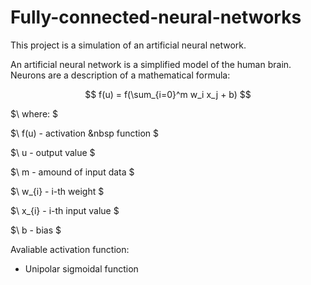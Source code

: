 # Fully-connected-neural-networks

This project is a simulation of an artificial neural network.

An artificial neural network is a simplified model of the human brain. Neurons are a description of a mathematical formula:

$$ f(u) = f(\sum_{i=0}^m w_i x_j + b) $$

$\ where: \$

$\ f(u) - activation &nbsp function \$

$\ u - output value \$

$\ m - amound of input data \$

$\ w_{i} - i-th weight \$

$\ x_{i} - i-th input value \$

$\ b - bias \$

Avaliable activation function:
- Unipolar sigmoidal function
